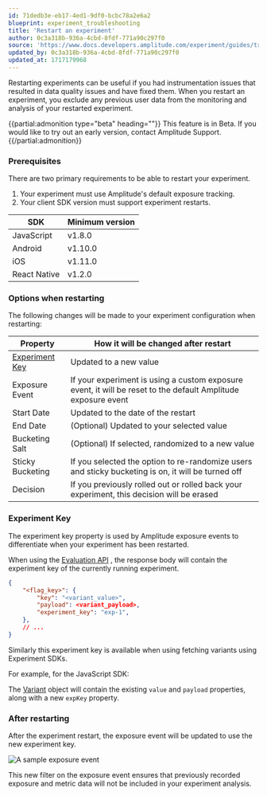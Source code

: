 ```yaml
---
id: 71dedb3e-eb17-4ed1-9df0-bcbc78a2e6a2
blueprint: experiment_troubleshooting
title: 'Restart an experiment'
author: 0c3a318b-936a-4cbd-8fdf-771a90c297f0
source: 'https://www.docs.developers.amplitude.com/experiment/guides/troubleshooting/restarting-experiments/'
updated_by: 0c3a318b-936a-4cbd-8fdf-771a90c297f0
updated_at: 1717179968
---
```

Restarting experiments can be useful if you had instrumentation issues that resulted in data quality issues and have fixed them. When you restart an experiment, you exclude any previous user data from the monitoring and analysis of your restarted experiment.

{{partial:admonition type="beta" heading=""}}
This feature is in Beta. If you would like to try out an early version, contact Amplitude Support.
{{/partial:admonition}}

### Prerequisites

There are two primary requirements to be able to restart your experiment.

1. Your experiment must use Amplitude's default exposure tracking.
2. Your client SDK version must support experiment restarts.

| SDK | Minimum version |
| --- | --- |
| JavaScript | v1.8.0 |
| Android | v1.10.0 |
| iOS | v1.11.0 |
| React Native | v1.2.0 |

### Options when restarting

The following changes will be made to your experiment configuration when restarting:

| Property | How it will be changed after restart |
| --- | --- |
| [Experiment Key](#experiment-key) | Updated to a new value |
| Exposure Event | If your experiment is using a custom exposure event, it will be reset to the default Amplitude exposure event |
| Start Date | Updated to the date of the restart |
| End Date | (Optional) Updated to your selected value |
| Bucketing Salt | (Optional) If selected, randomized to a new value |
| Sticky Bucketing | If you selected the option to re-randomize users and sticky bucketing is on, it will be turned off |
| Decision | If you previously rolled out or rolled back your experiment, this decision will be erased |

### Experiment Key

The experiment key property is used by Amplitude exposure events to differentiate when your experiment has been restarted. 

When using the [Evaluation API](/experiment-apis/experiment-evaluation-api) , the response body will contain the experiment key of the currently running experiment.

```json
{
    "<flag_key>": {
        "key": "<variant_value>",
        "payload": <variant_payload>,
        "experiment_key": "exp-1",
    },
    // ...
}
```

Similarly this experiment key is available when using fetching variants using Experiment SDKs.

For example, for the JavaScript SDK:

The [Variant](/sdks/experiment-sdks/experiment-javascrip#variant) object will contain the existing `value` and `payload` properties, along with a new `expKey` property.

### After restarting

After the experiment restart, the exposure event will be updated to use the new experiment key.

![A sample exposure event](statamic://asset::help_center_conversions::experiment-troubleshoot/exposure-event-with-exp-key.png)

This new filter on the exposure event ensures that previously recorded exposure and metric data will not be included in your experiment analysis.